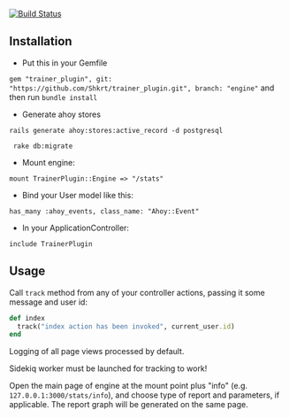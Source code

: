 [![Build Status](https://travis-ci.org/Shkrt/trainer_plugin.svg?branch=engine)](https://travis-ci.org/Shkrt/trainer_plugin)

## Installation

- Put this in your Gemfile

`gem "trainer_plugin", git: "https://github.com/Shkrt/trainer_plugin.git", branch: "engine"`
and then run `bundle install`
- Generate ahoy stores

`rails generate ahoy:stores:active_record -d postgresql`

` rake db:migrate`

- Mount engine:

`mount TrainerPlugin::Engine => "/stats"`

- Bind your User model like this:

`has_many :ahoy_events, class_name: "Ahoy::Event"`

- In your ApplicationController:

`include TrainerPlugin`


## Usage

Call `track` method from any of your controller actions, passing it some message and user id:

```ruby
def index
  track("index action has been invoked", current_user.id)
end
```

Logging of all page views processed by default.

Sidekiq worker must be launched for tracking to work!

Open the main page of engine at the mount point plus "info" (e.g. `127.0.0.1:3000/stats/info`), and choose type of report and parameters, if applicable. The report graph will be generated on the same page.
